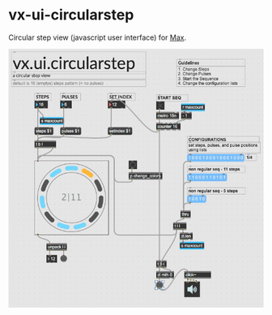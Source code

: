 # vx-ui-circularstep

Circular step view (javascript user interface) for [Max](https://cycling74.com/products/max).

![ScreenShot](screenshot.jpeg)